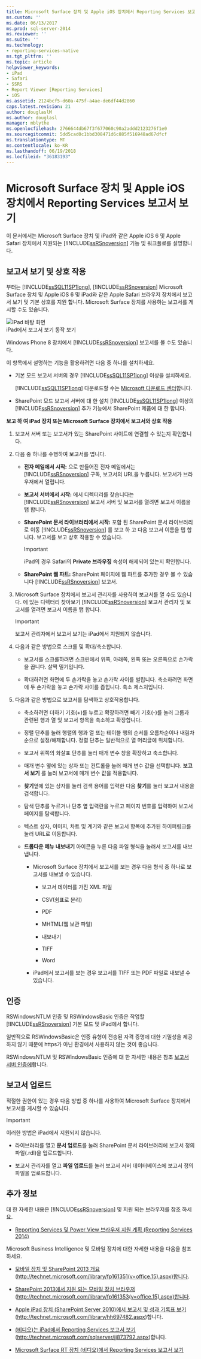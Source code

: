 ```yaml
---
title: Microsoft Surface 장치 및 Apple iOS 장치에서 Reporting Services 보고서 보기 | Microsoft Docs
ms.custom: ''
ms.date: 06/13/2017
ms.prod: sql-server-2014
ms.reviewer: ''
ms.suite: ''
ms.technology:
- reporting-services-native
ms.tgt_pltfrm: ''
ms.topic: article
helpviewer_keywords:
- iPad
- Safari
- SSRS
- Report Viewer [Reporting Services]
- iOS
ms.assetid: 2124bcf5-d60a-475f-a4ae-de6df44d2860
caps.latest.revision: 21
author: douglaslM
ms.author: douglasl
manager: mblythe
ms.openlocfilehash: 2766644db67f3f677060c90a2addd2123276f1e0
ms.sourcegitcommit: 5dd5cad0c1bbd308471d6c885f516948ad67dfcf
ms.translationtype: MT
ms.contentlocale: ko-KR
ms.lasthandoff: 06/19/2018
ms.locfileid: "36183193"
---
```

# <a name="view-reporting-services-reports-on-microsoft-surface-devices-and--apple-ios-devices"></a>Microsoft Surface 장치 및 Apple iOS 장치에서 Reporting Services 보고서 보기
  이 문서에서는 Microsoft Surface 장치 및 iPad와 같은 Apple iOS 6 및 Apple Safari 장치에서 지원되는 [!INCLUDE[ssRSnoversion](../includes/ssrsnoversion-md.md)] 기능 및 워크플로를 설명합니다.  
  
## <a name="view-and-interact-with-reports"></a>보고서 보기 및 상호 작용  
 부터는 [!INCLUDE[ssSQL11SP1long](../includes/sssql11sp1long-md.md)], [!INCLUDE[ssRSnoversion](../includes/ssrsnoversion-md.md)] Microsoft Surface 장치 및 Apple iOS 6 및 iPad와 같은 Apple Safari 브라우저 장치에서 보고서 보기 및 기본 상호를 지원 합니다. Microsoft Surface 장치를 사용하는 보고서를 게시할 수도 있습니다.  
  
 ![IPad 바탕 화면](media/videothumbnail.jpg "IPad 바탕 화면")  
iPad에서 보고서 보기 동작 보기  
  
 Windows Phone 8 장치에서 [!INCLUDE[ssRSnoversion](../includes/ssrsnoversion-md.md)] 보고서를 볼 수도 있습니다.  
  
 이 항목에서 설명하는 기능을 활용하려면 다음 중 하나를 설치하세요.  
  
-   기본 모드 보고서 서버의 경우 [!INCLUDE[ssSQL11SP1long](../includes/sssql11sp1long-md.md)] 이상을 설치하세요.  
  
     [!INCLUDE[ssSQL11SP1long](../includes/sssql11sp1long-md.md)] 다운로드할 수는 [Microsoft 다운로드 센터](http://www.microsoft.com/download/details.aspx?id=35575)합니다.  
  
-   SharePoint 모드 보고서 서버에 대 한 설치 [!INCLUDE[ssSQL11SP1long](../includes/sssql11sp1long-md.md)] 이상의 [!INCLUDE[ssRSnoversion](../includes/ssrsnoversion-md.md)] 추가 기능에서 SharePoint 제품에 대 한 합니다.  
  
 **보고 하 여 iPad 장치 또는 Microsoft Surface 장치에서 보고서와 상호 작용**  
  
1.  보고서 서버 또는 보고서가 있는 SharePoint 사이트에 연결할 수 있는지 확인합니다.  
  
2.  다음 중 하나를 수행하여 보고서를 엽니다.  
  
    -   **전자 메일에서 시작:** 으로 만들어진 전자 메일에서는 [!INCLUDE[ssRSnoversion](../includes/ssrsnoversion-md.md)] 구독, 보고서의 URL을 누릅니다. 보고서가 브라우저에서 열립니다.  
  
    -   **보고서 서버에서 시작:** 에서 디렉터리를 찾습니다는 [!INCLUDE[ssRSnoversion](../includes/ssrsnoversion-md.md)] 보고서 서버 및 보고서를 열려면 보고서 이름을 탭 합니다.  
  
    -   **SharePoint 문서 라이브러리에서 시작:** 포함 된 SharePoint 문서 라이브러리로 이동 [!INCLUDE[ssRSnoversion](../includes/ssrsnoversion-md.md)] 를 보고 하 고 다음 보고서 이름을 탭 합니다. 보고서를 보고 상호 작용할 수 있습니다.  
  
        > [!IMPORTANT]  
        >  iPad의 경우 Safari의 **Private 브라우징** 속성이 해제되어 있는지 확인합니다.  
  
    -   **SharePoint 웹 파트:** SharePoint 페이지에 웹 파트를 추가한 경우 볼 수 있습니다 [!INCLUDE[ssRSnoversion](../includes/ssrsnoversion-md.md)] 보고서.  
  
3.  Microsoft Surface 장치에서 보고서 관리자를 사용하여 보고서를 열 수도 있습니다. 에 있는 디렉터리 찾아보기 [!INCLUDE[ssRSnoversion](../includes/ssrsnoversion-md.md)] 보고서 관리자 및 보고서를 열려면 보고서 이름을 탭 합니다.  
  
    > [!IMPORTANT]  
    >  보고서 관리자에서 보고서 보기는 iPad에서 지원되지 않습니다.  
  
4.  다음과 같은 방법으로 스크롤 및 확대/축소합니다.  
  
    -   보고서를 스크롤하려면 스크린에서 위쪽, 아래쪽, 왼쪽 또는 오른쪽으로 손가락을 끕니다. 살짝 밀기입니다.  
  
    -   확대하려면 화면에 두 손가락을 놓고 손가락 사이를 벌립니다. 축소하려면 화면에 두 손가락을 놓고 손가락 사이를 좁힙니다. 축소 제스처입니다.  
  
5.  다음과 같은 방법으로 보고서를 탐색하고 상호작용합니다.  
  
    -   축소하려면 더하기 기호(+)를 누르고 확장하려면 빼기 기호(-)를 눌러 그룹과 관련된 행과 열 및 보고서 항목을 축소하고 확장합니다.  
  
    -   정렬 단추를 눌러 행렬의 행과 열 또는 테이블 행의 순서를 오름차순이나 내림차순으로 설정/해제합니다. 정렬 단추는 일반적으로 열 머리글에 위치합니다.  
  
    -   보고서 위쪽의 화살표 단추를 눌러 매개 변수 창을 확장하고 축소합니다.  
  
    -   매개 변수 옆에 있는 상자 또는 컨트롤을 눌러 매개 변수 값을 선택합니다. **보고서 보기** 를 눌러 보고서에 매개 변수 값을 적용합니다.  
  
    -   **찾기**옆에 있는 상자를 눌러 검색 용어를 입력한 다음 **찾기**를 눌러 보고서 내용을 검색합니다.  
  
    -   탐색 단추를 누르거나 단추 옆 입력란을 누르고 페이지 번호를 입력하여 보고서 페이지를 탐색합니다.  
  
    -   텍스트 상자, 이미지, 차트 및 계기와 같은 보고서 항목에 추가된 하이퍼링크를 눌러 URL로 이동합니다.  
  
    -   **드롭다운 메뉴 내보내기** 아이콘을 누른 다음 파일 형식을 눌러서 보고서를 내보냅니다.  
  
        -   Microsoft Surface 장치에서 보고서를 보는 경우 다음 형식 중 하나로 보고서를 내보낼 수 있습니다.  
  
            -   보고서 데이터를 가진 XML 파일  
  
            -   CSV(쉼표로 분리)  
  
            -   PDF  
  
            -   MHTML(웹 보관 파일)  
  
            -   내보내기  
  
            -   TIFF  
  
            -   Word  
  
        -   iPad에서 보고서를 보는 경우 보고서를 TIFF 또는 PDF 파일로 내보낼 수 있습니다.  
  
## <a name="authentication"></a>인증  
 RSWindowsNTLM 인증 및 RSWindowsBasic 인증은 작업할 [!INCLUDE[ssRSnoversion](../includes/ssrsnoversion-md.md)] 기본 모드 및 iPad에서 합니다.  
  
 일반적으로 RSWindowsBasic은 인증 유형이 전송된 자격 증명에 대한 기밀성을 제공하지 않기 때문에 https가 아닌 환경에서 사용하지 않는 것이 좋습니다.  
  
 RSWindowsNTLM 및 RSWindowsBasic 인증에 대 한 자세한 내용은 참조 [보고서 서버 인증에](security/authentication-with-the-report-server.md)합니다.  
  
## <a name="uploading-reports"></a>보고서 업로드  
 적절한 권한이 있는 경우 다음 방법 중 하나를 사용하여 Microsoft Surface 장치에서 보고서를 게시할 수 있습니다.  
  
> [!IMPORTANT]  
>  이러한 방법은 iPad에서 지원되지 않습니다.  
  
-   라이브러리를 열고 **문서 업로드**를 눌러 SharePoint 문서 라이브러리에 보고서 정의 파일(.rdl)을 업로드합니다.  
  
-   보고서 관리자를 열고 **파일 업로드**를 눌러 보고서 서버 데이터베이스에 보고서 정의 파일을 업로드합니다.  
  
## <a name="additional-information"></a>추가 정보  
 대 한 자세한 내용은 [!INCLUDE[ssRSnoversion](../includes/ssrsnoversion-md.md)] 및 지원 되는 브라우저를 참조 하세요.  
  
-   [Reporting Services 및 Power View 브라우저 지원 계획 &#40;Reporting Services 2014&#41;](../../2014/reporting-services/browser-support-for-reporting-services-and-power-view.md)  
  
 Microsoft Business Intelligence 및 모바일 장치에 대한 자세한 내용을 다음을 참조하세요.  
  
-   [모바일 장치 및 SharePoint 2013 개요](http://technet.microsoft.com/library/fp161351\(v=office.15\).aspx) (http://technet.microsoft.com/library/fp161351(v=office.15).aspx)합니다.  
  
-   [SharePoint 2013에서 지원 되는 모바일 장치 브라우저](http://technet.microsoft.com/library/fp161353\(v=office.15\).aspx) (http://technet.microsoft.com/library/fp161353(v=office.15).aspx)합니다.  
  
-   [Apple iPad 장치 (SharePoint Server 2010)에서 보고서 및 성과 기록표 보기](http://technet.microsoft.com/library/hh697482.aspx) (http://technet.microsoft.com/library/hh697482.aspx)합니다.  
  
-   [(비디오)는 iPad에서 Reporting Services 보고서 보기](http://technet.microsoft.com/sqlserver/jj873792.aspx) (http://technet.microsoft.com/sqlserver/jj873792.aspx)합니다.  
  
-   [Microsoft Surface RT 장치 (비디오)에서 Reporting Services 보고서 보기](http://technet.microsoft.com/sqlserver/dn146017)  
  
  